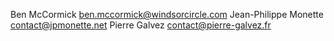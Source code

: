 Ben McCormick <ben.mccormick@windsorcircle.com>
Jean-Philippe Monette <contact@jpmonette.net>
Pierre Galvez <contact@pierre-galvez.fr>
